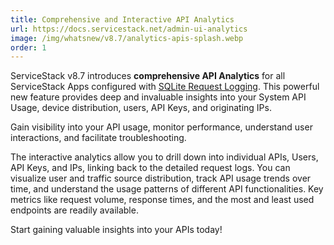 ```yaml
---
title: Comprehensive and Interactive API Analytics
url: https://docs.servicestack.net/admin-ui-analytics
image: /img/whatsnew/v8.7/analytics-apis-splash.webp
order: 1
---
```


ServiceStack v8.7 introduces **comprehensive API Analytics** for all ServiceStack Apps configured with 
[SQLite Request Logging](https://docs.servicestack.net/sqlite-request-logs). 
This powerful new feature provides deep and invaluable insights into your System API Usage, device distribution, users, 
API Keys, and originating IPs. 

Gain visibility into your API usage, monitor performance, understand user interactions, and facilitate troubleshooting.

The interactive analytics allow you to drill down into individual APIs, Users, API Keys, and IPs, linking back to the 
detailed request logs. You can visualize user and traffic source distribution, track API usage trends over time, 
and understand the usage patterns of different API functionalities. Key metrics like request volume, response times, 
and the most and least used endpoints are readily available.

Start gaining valuable insights into your APIs today!
